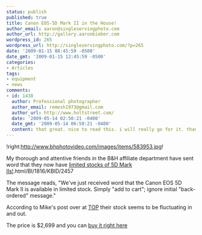 ```yaml
---
status: publish
published: true
title: Canon EOS-5D Mark II in the House!
author_email: aaron@singleservingphoto.com
author_url: http://gallery.aaronbieber.com
wordpress_id: 265
wordpress_url: http://singleservingphoto.com/?p=265
date: '2009-01-15 08:45:59 -0500'
date_gmt: '2009-01-15 12:45:59 -0500'
categories:
- Articles
tags:
- equipment
- news
comments:
- id: 1438
  author: Professional photographer
  author_email: remesh1973@gmail.com
  author_url: http://www.holtstreet.com/
  date: '2009-05-14 02:50:21 -0400'
  date_gmt: '2009-05-14 06:50:21 -0400'
  content: that great. nice to read this. i will really go for it. thanks for sharing.
---
```

!right:http://www.bhphotovideo.com/images/items/583953.jpg!

My thorough and attentive friends in the B&H affiliate department have
sent word that they now have [limited stocks of 5D Mark
IIs!](http://www.bhphotovideo.com/c/product/583953-REG/Canon_2764B003_EOS_5D_Mark_II).html/BI/1816/KBID/2457

The message reads, "We've just received word that the Canon EOS 5D Mark
II is available in limited stock. Simply "add to cart"; ignore initial
"back-ordered" message."

According to Mike's post over at
[TOP](http://theonlinephotographer.typepad.com/the_online_photographer/2009/01/canon-5d-mark-ii-available-from-bh.html,)
their stock seems to be fluctuating in and out.

The price is \$2,699 and you can [buy it right
here](http://www.bhphotovideo.com/c/product/583953-REG/Canon_2764B003_EOS_5D_Mark_II.html/BI/1816/KBID/2457)
